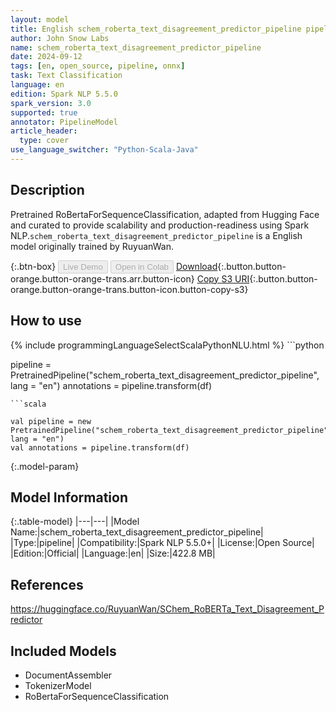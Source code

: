```yaml
---
layout: model
title: English schem_roberta_text_disagreement_predictor_pipeline pipeline RoBertaForSequenceClassification from RuyuanWan
author: John Snow Labs
name: schem_roberta_text_disagreement_predictor_pipeline
date: 2024-09-12
tags: [en, open_source, pipeline, onnx]
task: Text Classification
language: en
edition: Spark NLP 5.5.0
spark_version: 3.0
supported: true
annotator: PipelineModel
article_header:
  type: cover
use_language_switcher: "Python-Scala-Java"
---
```


## Description

Pretrained RoBertaForSequenceClassification, adapted from Hugging Face and curated to provide scalability and production-readiness using Spark NLP.`schem_roberta_text_disagreement_predictor_pipeline` is a English model originally trained by RuyuanWan.

{:.btn-box}
<button class="button button-orange" disabled>Live Demo</button>
<button class="button button-orange" disabled>Open in Colab</button>
[Download](https://s3.amazonaws.com/auxdata.johnsnowlabs.com/public/models/schem_roberta_text_disagreement_predictor_pipeline_en_5.5.0_3.0_1726166279012.zip){:.button.button-orange.button-orange-trans.arr.button-icon}
[Copy S3 URI](s3://auxdata.johnsnowlabs.com/public/models/schem_roberta_text_disagreement_predictor_pipeline_en_5.5.0_3.0_1726166279012.zip){:.button.button-orange.button-orange-trans.button-icon.button-copy-s3}

## How to use



<div class="tabs-box" markdown="1">
{% include programmingLanguageSelectScalaPythonNLU.html %}
```python

pipeline = PretrainedPipeline("schem_roberta_text_disagreement_predictor_pipeline", lang = "en")
annotations =  pipeline.transform(df)   

```
```scala

val pipeline = new PretrainedPipeline("schem_roberta_text_disagreement_predictor_pipeline", lang = "en")
val annotations = pipeline.transform(df)

```
</div>

{:.model-param}
## Model Information

{:.table-model}
|---|---|
|Model Name:|schem_roberta_text_disagreement_predictor_pipeline|
|Type:|pipeline|
|Compatibility:|Spark NLP 5.5.0+|
|License:|Open Source|
|Edition:|Official|
|Language:|en|
|Size:|422.8 MB|

## References

https://huggingface.co/RuyuanWan/SChem_RoBERTa_Text_Disagreement_Predictor

## Included Models

- DocumentAssembler
- TokenizerModel
- RoBertaForSequenceClassification